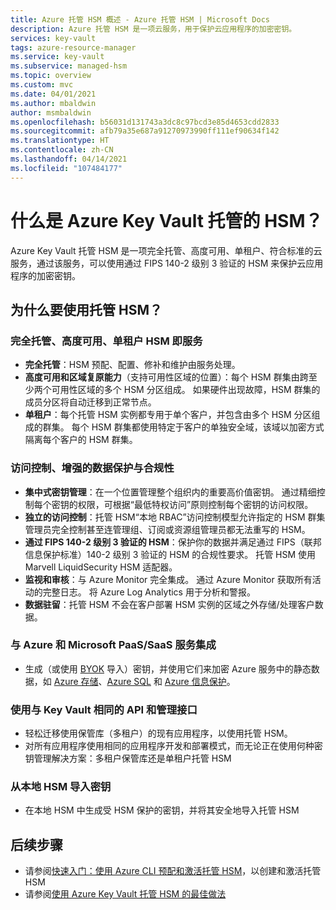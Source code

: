 ```yaml
---
title: Azure 托管 HSM 概述 - Azure 托管 HSM | Microsoft Docs
description: Azure 托管 HSM 是一项云服务，用于保护云应用程序的加密密钥。
services: key-vault
tags: azure-resource-manager
ms.service: key-vault
ms.subservice: managed-hsm
ms.topic: overview
ms.custom: mvc
ms.date: 04/01/2021
ms.author: mbaldwin
author: msmbaldwin
ms.openlocfilehash: b56031d131743a3dc8c97bcd3e85d4653cdd2833
ms.sourcegitcommit: afb79a35e687a91270973990ff111ef90634f142
ms.translationtype: HT
ms.contentlocale: zh-CN
ms.lasthandoff: 04/14/2021
ms.locfileid: "107484177"
---
```

# <a name="what-is-azure-key-vault-managed-hsm"></a>什么是 Azure Key Vault 托管的 HSM？

Azure Key Vault 托管 HSM 是一项完全托管、高度可用、单租户、符合标准的云服务，通过该服务，可以使用通过 FIPS 140-2 级别 3 验证的 HSM 来保护云应用程序的加密密钥。  

## <a name="why-use-managed-hsm"></a>为什么要使用托管 HSM？

### <a name="fully-managed-highly-available-single-tenant-hsm-as-a-service"></a>完全托管、高度可用、单租户 HSM 即服务

- **完全托管**：HSM 预配、配置、修补和维护由服务处理。 
- **高度可用和区域复原能力**（支持可用性区域的位置）：每个 HSM 群集由跨至少两个可用性区域的多个 HSM 分区组成。 如果硬件出现故障，HSM 群集的成员分区将自动迁移到正常节点。
- **单租户**：每个托管 HSM 实例都专用于单个客户，并包含由多个 HSM 分区组成的群集。 每个 HSM 群集都使用特定于客户的单独安全域，该域以加密方式隔离每个客户的 HSM 群集。


### <a name="access-control-enhanced-data-protection--compliance"></a>访问控制、增强的数据保护与合规性

- **集中式密钥管理**：在一个位置管理整个组织内的重要高价值密钥。 通过精细控制每个密钥的权限，可根据“最低特权访问”原则控制每个密钥的访问权限。
- **独立的访问控制**：托管 HSM“本地 RBAC”访问控制模型允许指定的 HSM 群集管理员完全控制甚至连管理组、订阅或资源组管理员都无法重写的 HSM。
- **通过 FIPS 140-2 级别 3 验证的 HSM**：保护你的数据并满足通过 FIPS（联邦信息保护标准）140-2 级别 3 验证的 HSM 的合规性要求。 托管 HSM 使用 Marvell LiquidSecurity HSM 适配器。
- **监视和审核**：与 Azure Monitor 完全集成。 通过 Azure Monitor 获取所有活动的完整日志。 将 Azure Log Analytics 用于分析和警报。
- **数据驻留**：托管 HSM 不会在客户部署 HSM 实例的区域之外存储/处理客户数据。

### <a name="integrated-with-azure-and-microsoft-paassaas-services"></a>与 Azure 和 Microsoft PaaS/SaaS 服务集成 

- 生成（或使用 [BYOK](hsm-protected-keys-byok.md) 导入）密钥，并使用它们来加密 Azure 服务中的静态数据，如 [Azure 存储](../../storage/common/customer-managed-keys-overview.md)、[Azure SQL](../../azure-sql/database/transparent-data-encryption-byok-overview.md) 和 [Azure 信息保护](/azure/information-protection/byok-price-restrictions)。

### <a name="uses-same-api-and-management-interfaces-as-key-vault"></a>使用与 Key Vault 相同的 API 和管理接口

- 轻松迁移使用保管库（多租户）的现有应用程序，以使用托管 HSM。
- 对所有应用程序使用相同的应用程序开发和部署模式，而无论正在使用何种密钥管理解决方案：多租户保管库还是单租户托管 HSM

### <a name="import-keys-from-your-on-premise-hsms"></a>从本地 HSM 导入密钥

- 在本地 HSM 中生成受 HSM 保护的密钥，并将其安全地导入托管 HSM

## <a name="next-steps"></a>后续步骤
- 请参阅[快速入门：使用 Azure CLI 预配和激活托管 HSM](quick-create-cli.md)，以创建和激活托管 HSM
- 请参阅[使用 Azure Key Vault 托管 HSM 的最佳做法](best-practices.md)
